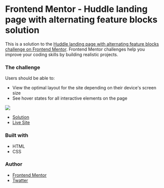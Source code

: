 # Frontend Mentor - Huddle landing page with alternating feature blocks solution

This is a solution to the [Huddle landing page with alternating feature blocks challenge on Frontend Mentor](https://www.frontendmentor.io/challenges/huddle-landing-page-with-alternating-feature-blocks-5ca5f5981e82137ec91a5100). Frontend Mentor challenges help you improve your coding skills by building realistic projects. 

### The challenge

Users should be able to:

- View the optimal layout for the site depending on their device's screen size
- See hover states for all interactive elements on the page

![](./screenshot.jpg)


- [Solution](https://your-solution-url.com)
- [Live Site](https://your-live-site-url.com)

### Built with

- HTML
- CSS

### Author

- [Frontend Mentor](https://www.frontendmentor.io/profile/lspacka)
- [Twatter](https://x.com/lspacka)